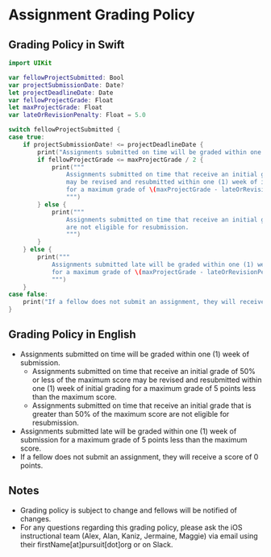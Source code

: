 # Assignment Grading Policy

## Grading Policy in Swift
```swift
import UIKit

var fellowProjectSubmitted: Bool
var projectSubmissionDate: Date?
let projectDeadlineDate: Date
var fellowProjectGrade: Float
let maxProjectGrade: Float
var lateOrRevisionPenalty: Float = 5.0

switch fellowProjectSubmitted {
case true:
    if projectSubmissionDate! <= projectDeadlineDate {
        print("Assignments submitted on time will be graded within one (1) week.")
        if fellowProjectGrade <= maxProjectGrade / 2 {
            print("""
                Assignments submitted on time that receive an initial grade of 50% or less
                may be revised and resubmitted within one (1) week of initial grading
                for a maximum grade of \(maxProjectGrade - lateOrRevisionPenalty) points.
                """)
        } else {
            print("""
                Assignments submitted on time that receive an initial grade that is greater than 50%
                are not eligible for resubmission.
                """)
        }
    } else {
        print("""
            Assignments submitted late will be graded within one (1) week of \(projectSubmissionDate!)
            for a maximum grade of \(maxProjectGrade - lateOrRevisionPenalty) points.
            """)
    }
case false:
    print("If a fellow does not submit an assignment, they will receive a score of 0 points.")
}
```

## Grading Policy in English
* Assignments submitted on time will be graded within one (1) week of submission.
  * Assignments submitted on time that receive an initial grade of 50% or less of the maximum score may be revised and resubmitted within one (1) week of initial grading for a maximum grade of 5 points less than the maximum score.
  * Assignments submitted on time that receive an initial grade that is greater than 50% of the maximum score are not eligible for resubmission.
* Assignments submitted late will be graded within one (1) week of submission for a maximum grade of 5 points less than the maximum score.
* If a fellow does not submit an assignment, they will receive a score of 0 points.

## Notes
- Grading policy is subject to change and fellows will be notified of changes.
- For any questions regarding this grading policy, please ask the iOS instructional team (Alex, Alan, Kaniz, Jermaine, Maggie) via email using their firstName[at]pursuit[dot]org or on Slack.
